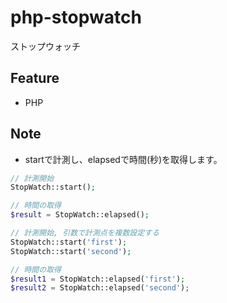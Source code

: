 # php-stopwatch
ストップウォッチ

## Feature
- PHP

## Note
- startで計測し、elapsedで時間(秒)を取得します。

``` php
// 計測開始
StopWatch::start();

// 時間の取得
$result = StopWatch::elapsed();
```

``` php
// 計測開始, 引数で計測点を複数設定する
StopWatch::start('first');
StopWatch::start('second');

// 時間の取得
$result1 = StopWatch::elapsed('first');
$result2 = StopWatch::elapsed('second');
```